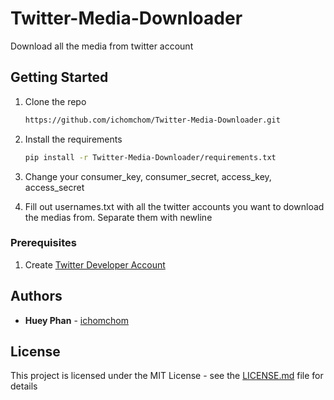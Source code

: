 # Twitter-Media-Downloader
Download all the media from twitter account

## Getting Started

1. Clone the repo
	```sh
	https://github.com/ichomchom/Twitter-Media-Downloader.git
	```
2. Install the requirements
	```sh
	pip install -r Twitter-Media-Downloader/requirements.txt
	```
3. Change your consumer_key, consumer_secret, access_key, access_secret

4. Fill out usernames.txt with all the twitter accounts you want to download the medias from.
	Separate them with newline

### Prerequisites

1. Create [Twitter Developer Account](https://developer.twitter.com/en/apply-for-access)


## Authors

* **Huey Phan** - [ichomchom](https://github.com/ichomchom)


## License

This project is licensed under the MIT License - see the [LICENSE.md](LICENSE.md) file for details